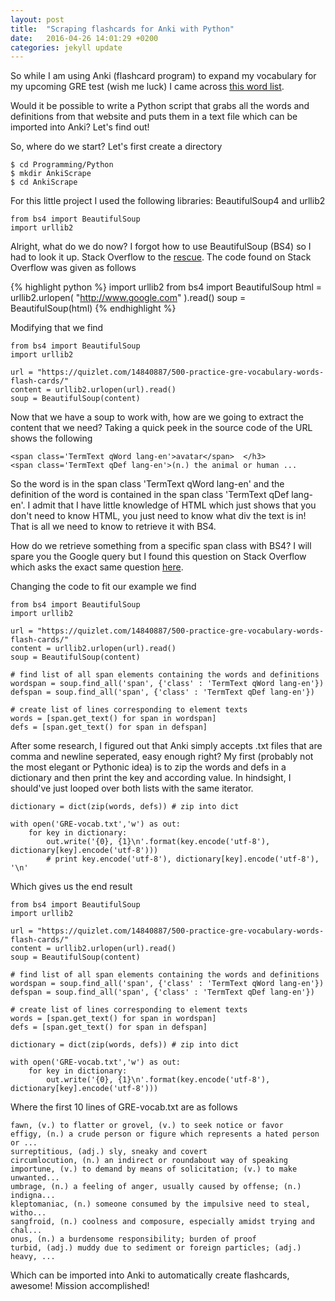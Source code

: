 ```yaml
---
layout: post
title:  "Scraping flashcards for Anki with Python"
date:   2016-04-26 14:01:29 +0200
categories: jekyll update
---
```


So while I am using Anki (flashcard program) to expand my
vocabulary for my upcoming GRE test (wish me luck) I came across
[this word list](https://quizlet.com/14840887/500-practice-gre-vocabulary-words-flash-cards/). 

Would it be possible to write a Python script that grabs all the words and
definitions from that website and puts them in a text file which can be imported
into Anki? Let's find out! 

So, where do we start? Let's first create a directory

    $ cd Programming/Python
    $ mkdir AnkiScrape
    $ cd AnkiScrape

For this little project I used the following libraries: BeautifulSoup4 and urllib2

    from bs4 import BeautifulSoup
    import urllib2

Alright, what do we do now? I forgot how to use BeautifulSoup (BS4) so I had to
look it up. Stack Overflow to the [rescue](http://stackoverflow.com/questions/15797861/using-beautifulsoup-and-urllib2-in-python-how-can-i-find-the-data-surrounded-by). 
The code found on Stack Overflow was given as follows

{% highlight python %}
import urllib2
from bs4 import BeautifulSoup
html = urllib2.urlopen( "http://www.google.com" ).read()
soup = BeautifulSoup(html)
{% endhighlight %}

Modifying that we find

    from bs4 import BeautifulSoup
    import urllib2

    url = "https://quizlet.com/14840887/500-practice-gre-vocabulary-words-flash-cards/"
    content = urllib2.urlopen(url).read()
    soup = BeautifulSoup(content)

Now that we have a soup to work with, how are we going to extract the content
that we need?  Taking a quick peek in the source code of the URL shows the
following

    <span class='TermText qWord lang-en'>avatar</span>	</h3>
    <span class='TermText qDef lang-en'>(n.) the animal or human ... 

So the word is in the span class 'TermText qWord lang-en' and the definition of
the word is contained in the span class 'TermText qDef lang-en'. I admit that I
have little knowledge of HTML which just shows that you don't need to know HTML,
you just need to know what div the text is in! That is all we need to know to
retrieve it with BS4. 

How do we retrieve something from a specific span class with BS4? I will spare
you the Google query but I found this question on Stack Overflow which asks the
exact same question
[here](http://stackoverflow.com/questions/16248723/how-to-find-spans-with-a-specific-class-containing-specific-text-using-beautiful). 

Changing the code to fit our example we find 

    from bs4 import BeautifulSoup
    import urllib2

    url = "https://quizlet.com/14840887/500-practice-gre-vocabulary-words-flash-cards/"
    content = urllib2.urlopen(url).read()
    soup = BeautifulSoup(content)

    # find list of all span elements containing the words and definitions
    wordspan = soup.find_all('span', {'class' : 'TermText qWord lang-en'})
    defspan = soup.find_all('span', {'class' : 'TermText qDef lang-en'})

    # create list of lines corresponding to element texts 
    words = [span.get_text() for span in wordspan]
    defs = [span.get_text() for span in defspan]

After some research, I figured out that Anki simply accepts .txt files that are
comma and newline seperated, easy enough right? My first (probably not the most
elegant or Pythonic idea) is to zip the words and defs in a dictionary and then
print the key and according value. In hindsight, I should've just looped over
both lists with the same iterator. 

    dictionary = dict(zip(words, defs)) # zip into dict

    with open('GRE-vocab.txt','w') as out:
        for key in dictionary: 
            out.write('{0}, {1}\n'.format(key.encode('utf-8'), dictionary[key].encode('utf-8')))
            # print key.encode('utf-8'), dictionary[key].encode('utf-8'), '\n'

Which gives us the end result 

    from bs4 import BeautifulSoup
    import urllib2

    url = "https://quizlet.com/14840887/500-practice-gre-vocabulary-words-flash-cards/"
    content = urllib2.urlopen(url).read()
    soup = BeautifulSoup(content)

    # find list of all span elements containing the words and definitions
    wordspan = soup.find_all('span', {'class' : 'TermText qWord lang-en'})
    defspan = soup.find_all('span', {'class' : 'TermText qDef lang-en'})

    # create list of lines corresponding to element texts 
    words = [span.get_text() for span in wordspan]
    defs = [span.get_text() for span in defspan]

    dictionary = dict(zip(words, defs)) # zip into dict

    with open('GRE-vocab.txt','w') as out:
        for key in dictionary: 
            out.write('{0}, {1}\n'.format(key.encode('utf-8'), dictionary[key].encode('utf-8')))

Where the first 10 lines of GRE-vocab.txt are as follows

    fawn, (v.) to flatter or grovel, (v.) to seek notice or favor
    effigy, (n.) a crude person or figure which represents a hated person or ...
    surreptitious, (adj.) sly, sneaky and covert
    circumlocution, (n.) an indirect or roundabout way of speaking
    importune, (v.) to demand by means of solicitation; (v.) to make unwanted...
    umbrage, (n.) a feeling of anger, usually caused by offense; (n.) indigna...
    kleptomaniac, (n.) someone consumed by the impulsive need to steal, witho...
    sangfroid, (n.) coolness and composure, especially amidst trying and chal...
    onus, (n.) a burdensome responsibility; burden of proof
    turbid, (adj.) muddy due to sediment or foreign particles; (adj.) heavy, ...

Which can be imported into Anki to automatically create flashcards, awesome!
Mission accomplished! 


